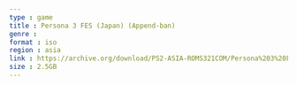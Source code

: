 ```yaml
---
type : game
title : Persona 3 FES (Japan) (Append-ban)
genre : 
format : iso
region : asia
link : https://archive.org/download/PS2-ASIA-ROMS321COM/Persona%203%20FES%20%28Japan%29%20%28Append-ban%29.7z
size : 2.5GB
---
```

